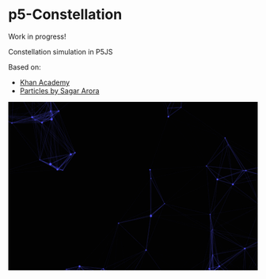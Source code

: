 # p5-Constellation

Work in progress!

Constellation simulation in P5JS

Based on: 
- [Khan Academy](https://www.khanacademy.org/computer-programming/many-movers-with-attraction-force/6483573152415744)
- [Particles by Sagar Arora](https://p5js.org/examples/simulate-particles.html)

![app](/img/constillation.PNG)
